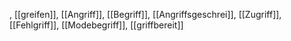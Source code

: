 , [[greifen]], [[Angriff]], [[Begriff]], [[Angriffsgeschrei]], [[Zugriff]], [[Fehlgriff]], [[Modebegriff]], [[griffbereit]]